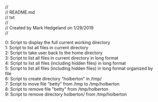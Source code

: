 // <br>
// README.md <br>
// txt <br>
// <br>
// Created by Mark Hedgeland on 1/29/2019 <br>
// <br>

0: Script to display the full current working directory <br>
1: Script to list all files in current directory <br>
2: Script to take user back to the home directory <br>
3: Script to list all files in current directory in long format <br>
4: Script to list all files (including hidden files) in long format <br>
5: Script to list all files (including hidden files) in long format organized by file <br>
6: Script to create directory "holberton" in /tmp/ <br>
7: Script to move file "betty" from /tmp to /tmp/holberton <br>
8: Script to remove file "betty" from /tmp/holberton <br>
9: Script to remove directory holberton/ from /tmp/holberton <br>